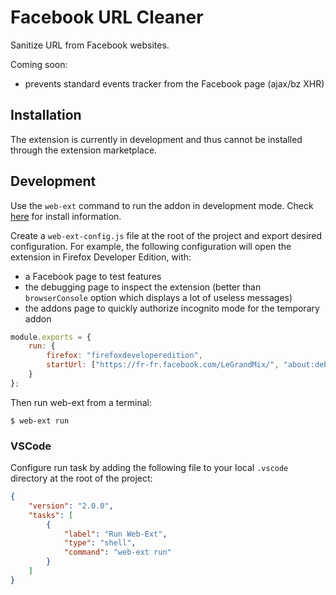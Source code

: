 # Facebook URL Cleaner

Sanitize URL from Facebook websites.

Coming soon:
- prevents standard events tracker from the Facebook page (ajax/bz XHR)

## Installation

The extension is currently in development and thus cannot be installed through the extension marketplace.

## Development

Use the `web-ext` command to run the addon in development mode. Check [here](https://extensionworkshop.com/documentation/develop/getting-started-with-web-ext/) for install information.

Create a `web-ext-config.js` file at the root of the project and export desired configuration. For example, the following configuration will open the extension in Firefox Developer Edition, with:
- a Facebook page to test features
- the debugging page to inspect the extension (better than `browserConsole` option which displays a lot of useless messages)
- the addons page to quickly authorize incognito mode for the temporary addon

```js
module.exports = {
    run: {
        firefox: "firefoxdeveloperedition",
        startUrl: ["https://fr-fr.facebook.com/LeGrandMix/", "about:debugging#/runtime/this-firefox", "about:addons"]
    }
};
```

Then run web-ext from a terminal: 
```shell
$ web-ext run
```

### VSCode

Configure run task by adding the following file to your local `.vscode` directory at the root of the project: 
```json
{
    "version": "2.0.0",
    "tasks": [
        {
            "label": "Run Web-Ext",
            "type": "shell",
            "command": "web-ext run"
        }
    ]
}
```
